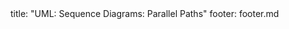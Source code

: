 <frontmatter>
title: "UML: Sequence Diagrams: Parallel Paths"
footer: footer.md
</frontmatter>

<include src="navbar.md" boilerplate />

<include src="unit-inPage-asFlat.md" boilerplate />